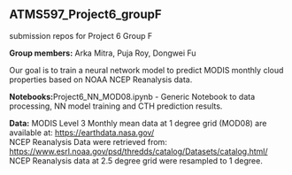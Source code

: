 ## ATMS597_Project6_groupF
submission repos for Project 6 Group F

<b>Group members:</b> Arka Mitra, Puja Roy, Dongwei Fu

Our goal is to train a neural network model to predict MODIS monthly cloud properties based on NOAA NCEP Reanalysis data.

<b>Notebooks:</b>Project6_NN_MOD08.ipynb - Generic Notebook to data processing, NN model training and CTH prediction results. <br>

<b>Data:</b>
MODIS Level 3 Monthly mean data at 1 degree grid (MOD08) are available at: https://earthdata.nasa.gov/ <br>
NCEP Reanalysis Data were retrieved from: https://www.esrl.noaa.gov/psd/thredds/catalog/Datasets/catalog.html/ <br>
NCEP Reanalysis data at 2.5 degree grid were resampled to 1 degree.
